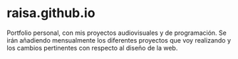 # raisa.github.io
Portfolio personal, con mis proyectos audiovisuales y de programación.
Se irán añadiendo mensualmente los diferentes proyectos que voy realizando y los cambios pertinentes con respecto al diseño de la web.
